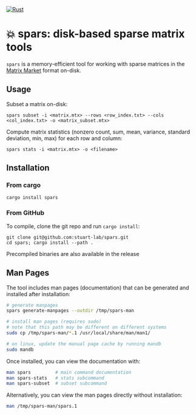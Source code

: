 [![Rust](https://github.com/stuart-lab/spars/actions/workflows/rust.yml/badge.svg)](https://github.com/stuart-lab/spars/actions/workflows/rust.yml)

# 💥 spars: disk-based sparse matrix tools

`spars` is a memory-efficient tool for working with sparse matrices in the [Matrix Market](https://math.nist.gov/MatrixMarket/formats.html) format on-disk.

## Usage

Subset a matrix on-disk:

```
spars subset -i <matrix.mtx> --rows <row_index.txt> --cols <col_index.txt> -o <matrix_subset.mtx>
```

Compute matrix statistics (nonzero count, sum, mean, variance, standard deviation, min, max) for each row and column:

```
spars stats -i <matrix.mtx> -o <filename>
```

## Installation

### From cargo

```
cargo install spars
```

### From GitHub

To compile, clone the git repo and run `cargo install`:

```
git clone git@github.com:stuart-lab/spars.git
cd spars; cargo install --path .
```

Precompiled binaries are also available in the release

## Man Pages

The tool includes man pages (documentation) that can be generated and installed after installation:

```bash
# generate manpages
spars generate-manpages --outdir /tmp/spars-man

# install man pages (requires sudo)
# note that this path may be different on different systems
sudo cp /tmp/spars-man/*.1 /usr/local/share/man/man1/

# on linux, update the manual page cache by running mandb
sudo mandb
```

Once installed, you can view the documentation with:

```bash
man spars         # main command documentation
man spars-stats   # stats subcommand
man spars-subset  # subset subcommand
```

Alternatively, you can view the man pages directly without installation:

```bash
man /tmp/spars-man/spars.1
```